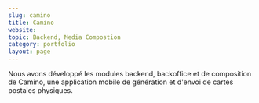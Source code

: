 ```yaml
---
slug: camino
title: Camino 
website: 
topic: Backend, Media Compostion
category: portfolio
layout: page
---
```

Nous avons développé les modules backend, backoffice et de composition de Camino, une application mobile de génération 
et d'envoi de cartes postales physiques.
